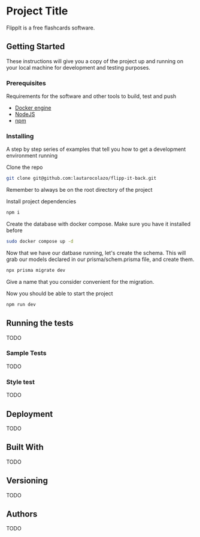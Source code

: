 # Project Title

FlippIt is a free flashcards software.

## Getting Started

These instructions will give you a copy of the project up and running on
your local machine for development and testing purposes.

### Prerequisites

Requirements for the software and other tools to build, test and push

- [Docker engine](https://docs.docker.com/get-docker/)
- [NodeJS](https://nodejs.org/en)
- [npm](https://docs.npmjs.com/downloading-and-installing-node-js-and-npm)

### Installing

A step by step series of examples that tell you how to get a development
environment running

Clone the repo

```bash
git clone git@github.com:lautarocolazo/flipp-it-back.git
```

Remember to always be on the root directory of the project

Install project dependencies

```bash
npm i
```

Create the database with docker compose. Make sure you have it installed before

```bash
sudo docker compose up -d
```

Now that we have our datbase running, let's create the schema. This will grab
our models declared in our prisma/schem.prisma file, and create them.

```bash
npx prisma migrate dev
```

Give a name that you consider convenient for the migration.

Now you should be able to start the project

```bash
npm run dev
```

## Running the tests

TODO

### Sample Tests

TODO

### Style test

TODO

## Deployment

TODO

## Built With

TODO

## Versioning

TODO

## Authors

TODO

